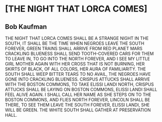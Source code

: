 # [THE NIGHT THAT LORCA COMES]
## Bob Kaufman
THE NIGHT THAT LORCA COMES
SHALL BE A STRANGE NIGHT IN THE
SOUTH, IT SHALL BE THE TIME WHEN NEGROES LEAVE THE
SOUTH
        FOREVER,
GREEN TRAINS SHALL ARRIVE
FROM RED PLANET MARS
CRACKLING BLUENESS SHALL SEND TOOTH-COVERED CARS FOR
THEM
TO LEAVE IN, TO GO INTO
THE NORTH FOREVER, AND I SEE MY LITTLE GIRL MOTHER
AGAIN WITH HER CROSS THAT
IS NOT BURNING, HER SKIRTS
OF BLACK, OF ALL COLORS, HER AURA
OF FAMILIARITY. THE SOUTH SHALL WEEP
BITTER TEARS TO NO AVAIL,
THE NEGROES HAVE GONE
INTO CRACKLING BLUENESS.
CRISPUS ATTUCKS SHALL ARRIVE WITH THE BOSTON
COMMONS, TO TAKE ELISSI LANDI
NORTH, CRISPUS ATTUCKS SHALL
BE LAYING ON BOSTON COMMONS,
ELISSI LANDI SHALL FEEL ALIVE
AGAIN. I SHALL CALL HER NAME
AS SHE STEPS ON TO THE BOSTON
COMMONS, AND FLIES NORTH FOREVER,
LINCOLN SHALL BE THERE,
TO SEE THEM LEAVE THE
SOUTH FOREVER, ELISSI LANDI, SHE WILL BE
GREEN.
THE WHITE SOUTH SHALL GATHER AT
PRESERVATION HALL.
